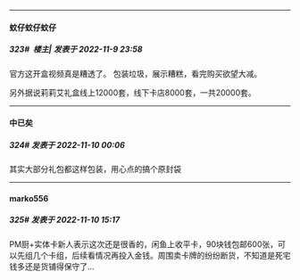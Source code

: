

*****

####  蚊仔蚊仔蚊仔  
##### 323#         楼主| 发表于 2022-11-9 23:58

官方这开盒视频真是糟透了。
包装垃圾，展示糟糕，看完购买欲望大减。

另外据说莉莉艾礼盒线上12000套，线下卡店8000套，一共20000套。



*****

####  中已矣  
##### 324#       发表于 2022-11-10 00:06

其实大部分礼包都这样包装，用心点的搞个原封袋



*****

####  marko556  
##### 325#       发表于 2022-11-10 15:17

PM厨+实体卡新人表示这次还是很香的，闲鱼上收平卡，90块钱包邮600张，可以先组几个卡组，后续看情况再投入金钱。周围卖卡牌的纷纷断货，不知道是死宅钱多还是货铺得保守了...

